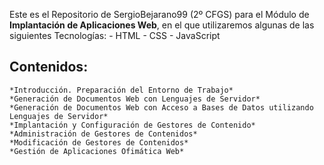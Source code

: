 Este es el Repositorio de SergioBejarano99 (2º CFGS) para el Módulo de **Implantación de Aplicaciones Web**, en el que utilizaremos algunas de las siguientes Tecnologías:
    - HTML
    - CSS
    - JavaScript



## Contenidos:
    *Introducción. Preparación del Entorno de Trabajo*
    *Generación de Documentos Web con Lenguajes de Servidor*
    *Generación de Documentos Web con Acceso a Bases de Datos utilizando Lenguajes de Servidor*
    *Implantación y Configuración de Gestores de Contenido*
    *Administración de Gestores de Contenidos*
    *Modificación de Gestores de Contenidos*
    *Gestión de Aplicaciones Ofimática Web*